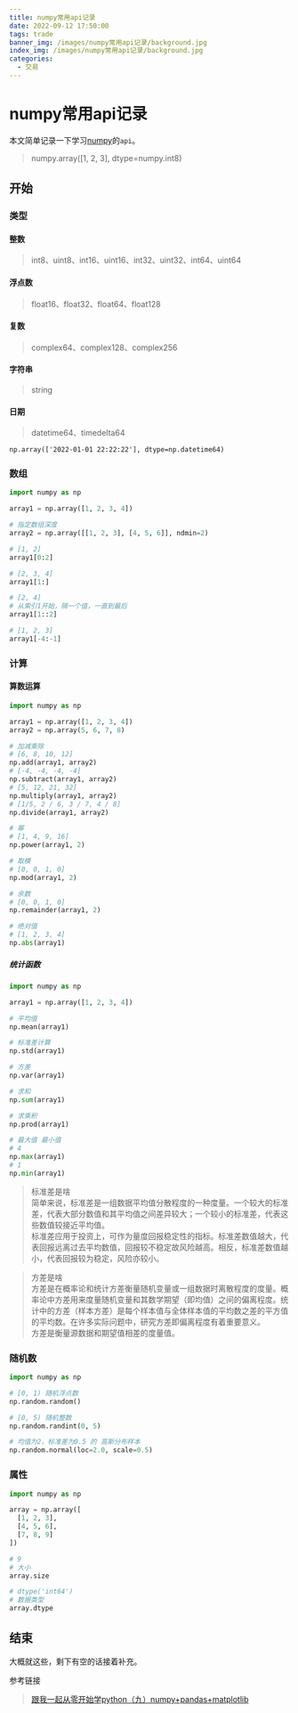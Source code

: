 ```yaml
---
title: numpy常用api记录
date: 2022-09-12 17:50:00
tags: trade 
banner_img: /images/numpy常用api记录/background.jpg
index_img: /images/numpy常用api记录/background.jpg
categories: 
  - 交易 
---
```


# numpy常用api记录  

本文简单记录一下学习[numpy](https://github.com/numpy/numpy)的`api`。  

> numpy.array([1, 2, 3], dtype=numpy.int8) 

## 开始

### 类型  

#### 整数

> int8、uint8、int16、uint16、int32、uint32、int64、uint64

#### 浮点数  

> float16、float32、float64、float128  

#### 复数  

> complex64、complex128、complex256  

#### 字符串  

> string 

#### 日期  

> datetime64、timedelta64  

`np.array(['2022-01-01 22:22:22'], dtype=np.datetime64)`  

### 数组

```python 
import numpy as np  

array1 = np.array([1, 2, 3, 4])  

# 指定数组深度
array2 = np.array([[1, 2, 3], [4, 5, 6]], ndmin=2) 

# [1, 2]
array1[0:2]

# [2, 3, 4]
array1[1:]

# [2, 4]
# 从索引1开始，隔一个值，一直到最后
array1[1::2]

# [1, 2, 3]
array1[-4:-1]

```

### 计算 

#### 算数运算  
```python 
import numpy as np 

array1 = np.array([1, 2, 3, 4])
array2 = np.array(5, 6, 7, 8) 

# 加减乘除
# [6, 8, 10, 12]
np.add(array1, array2)
# [-4, -4, -4, -4]
np.subtract(array1, array2)
# [5, 12, 21, 32]
np.multiply(array1, array2)
# [1/5, 2 / 6, 3 / 7, 4 / 8]  
np.divide(array1, array2)

# 幂  
# [1, 4, 9, 16]
np.power(array1, 2)

# 取模 
# [0, 0, 1, 0]
np.mod(array1, 2)

# 余数
# [0, 0, 1, 0]
np.remainder(array1, 2)

# 绝对值
# [1, 2, 3, 4]
np.abs(array1)

```

##### 统计函数

```python
import numpy as np 

array1 = np.array([1, 2, 3, 4])

# 平均值
np.mean(array1)

# 标准差计算  
np.std(array1)

# 方差  
np.var(array1)

# 求和
np.sum(array1)

# 求乘积  
np.prod(array1)

# 最大值 最小值
# 4
np.max(array1) 
# 1
np.min(array1) 

```

> 标准差是啥  
> 简单来说，标准差是一组数据平均值分散程度的一种度量。一个较大的标准差，代表大部分数值和其平均值之间差异较大；一个较小的标准差，代表这些数值较接近平均值。  
> 标准差应用于投资上，可作为量度回报稳定性的指标。标准差数值越大，代表回报远离过去平均数值，回报较不稳定故风险越高。相反，标准差数值越小，代表回报较为稳定，风险亦较小。


> 方差是啥  
> 方差是在概率论和统计方差衡量随机变量或一组数据时离散程度的度量。概率论中方差用来度量随机变量和其数学期望（即均值）之间的偏离程度。统计中的方差（样本方差）是每个样本值与全体样本值的平均数之差的平方值的平均数。在许多实际问题中，研究方差即偏离程度有着重要意义。  
> 方差是衡量源数据和期望值相差的度量值。

### 随机数  

```python
import numpy as np 

# [0, 1) 随机浮点数
np.random.random()

# [0, 5) 随机整数
np.random.randint(0, 5)

# 均值为2，标准差为0.5 的 高斯分布样本
np.random.normal(loc=2.0, scale=0.5)

```

### 属性  

```python
import numpy as np 

array = np.array([
  [1, 2, 3],
  [4, 5, 6],
  [7, 8, 9]
])

# 9
# 大小
array.size 

# dtype('int64')
# 数据类型
array.dtype

```


## 结束  
  大概就这些，剩下有空的话接着补充。  

  参考链接  
> [跟我一起从零开始学python（九）numpy+pandas+matplotlib](https://juejin.cn/post/7257059518630625341)  